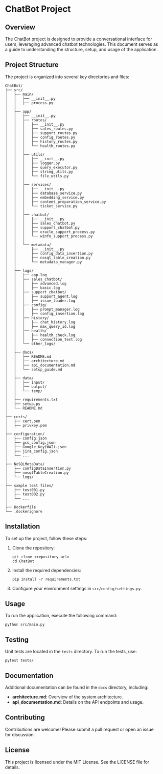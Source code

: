 # ChatBot Project

## Overview
The ChatBot project is designed to provide a conversational interface for users, leveraging advanced chatbot technologies. This document serves as a guide to understanding the structure, setup, and usage of the application.

## Project Structure
The project is organized into several key directories and files:

```
ChatBot/
├── src/
│   ├── main/
│   │   ├── __init__.py
│   │   ├── process.py               
│   │
│   ├── app/
│   │   ├── __init__.py
│   │   ├── routes/                   
│   │   │   ├── __init__.py
│   │   │   ├── sales_routes.py       
│   │   │   ├── support_routes.py     
│   │   │   ├── config_routes.py      
│   │   │   ├── history_routes.py     
│   │   │   └── health_routes.py      
│	│	│                             
│   │   ├── utils/                    
│   │   │   ├── __init__.py           
│   │   │   ├── logger.py             
│   │   │   ├── query_executor.py
│   │   │   ├── string_utils.py
│   │   │   └── file_utils.py
│	│	│
│   │   ├── services/                 
│   │   │   ├── __init__.py
│   │   │   ├── database_service.py
│   │   │   ├── embedding_service.py
│   │   │   ├── content_preparation_service.py
│   │   │   └── ticket_service.py
│	│	│
│   │   ├── chatbot/                  
│   │   │   ├── __init__.py
│   │   │   ├── sales_chatbot.py
│   │   │   ├── support_chatbot.py
│   │   │   ├── oracle_support_process.py
│   │   │   └── winfo_support_process.py
│	│	│
│   │   └── metadata/                 
│   │       ├── __init__.py
│   │       ├── config_data_insertion.py
│   │       ├── nosql_table_creation.py
│   │       └── metadata_manager.py
│   │
│   ├── logs/                         
│   │   ├── app.log                   
│   │   ├── sales_chatbot/
│   │   │   ├── advanced.log          
│   │   │   ├── basic.log             
│   │   ├── support_chatbot/
│   │   │   ├── support_agent.log     
│   │   │   ├── issue_loader.log      
│   │   ├── config/
│   │   │   ├── prompt_manager.log    
│   │   │   ├── config_insertion.log  
│   │   ├── history/
│   │   │   ├── chat_history.log      
│   │   │   ├── max_query_id.log      
│   │   ├── health/
│   │   │   ├── health_check.log      
│   │   │   ├── connection_test.log   
│   │   └── other_logs/               
│   │
│   ├── docs/                         
│   │   ├── README.md                 
│   │   ├── architecture.md           
│   │   ├── api_documentation.md      
│   │   └── setup_guide.md            
│   │
│   ├── data/                         
│   │   ├── input/                    
│   │   ├── output/                   
│   │   └── temp/                     
│   │
│   ├── requirements.txt              
│   ├── setup.py                      
│   └── README.md                     
│
├── certs/                            
│   ├── cert.pem
│   ├── privkey.pem
│
├── configuration/                    
│   ├── config.json
│   ├── gcs_config.json
│   ├── Google_Key(WAI).json
│   ├── jira_config.json
│   └── ...
│
├── NoSQLMetaData/                    
│   ├── configDataInsertion.py
│   ├── nosqlTableCreation.py
│   └── logs/
│
├── sample test files/                
│   ├── test001.py
│   ├── test002.py
│   └── ...
│
├── Dockerfile                        
└── .dockerignore
```

## Installation
To set up the project, follow these steps:

1. Clone the repository:
   ```
   git clone <repository-url>
   cd ChatBot
   ```

2. Install the required dependencies:
   ```
   pip install -r requirements.txt
   ```

3. Configure your environment settings in `src/config/settings.py`.

## Usage
To run the application, execute the following command:
```
python src/main.py
```

## Testing
Unit tests are located in the `tests` directory. To run the tests, use:
```
pytest tests/
```

## Documentation
Additional documentation can be found in the `docs` directory, including:
- **architecture.md**: Overview of the system architecture.
- **api_documentation.md**: Details on the API endpoints and usage.

## Contributing
Contributions are welcome! Please submit a pull request or open an issue for discussion.

## License
This project is licensed under the MIT License. See the LICENSE file for details.